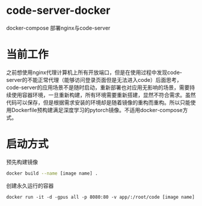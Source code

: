 # code-server-docker
docker-compose 部署nginx与code-server
# 当前工作
之前想使用nginx代理计算机上所有开放端口，但是在使用过程中发现code-server的不能正常代理（能够访问登录页面但是无法进入code）后面思考，code-server的应用场景不是随时启动，重新部署也对应用无影响的场景，需要持续使用容器环境，一旦重新构建，所有环境需要重新搭建，显然不符合需求。虽然代码可以保存，但是根据需求安装的环境却是随着镜像的重构而重构。所以只能使用Dockerfile预构建满足深度学习的pytorch镜像。不适用docker-compose方式。
# 启动方式
预先构建镜像
```bash
docker build --name [image name] .
```
创建永久运行的容器
```
docker run -it -d -gpus all -p 8080:80 -v app/:/root/code [image name]
```

